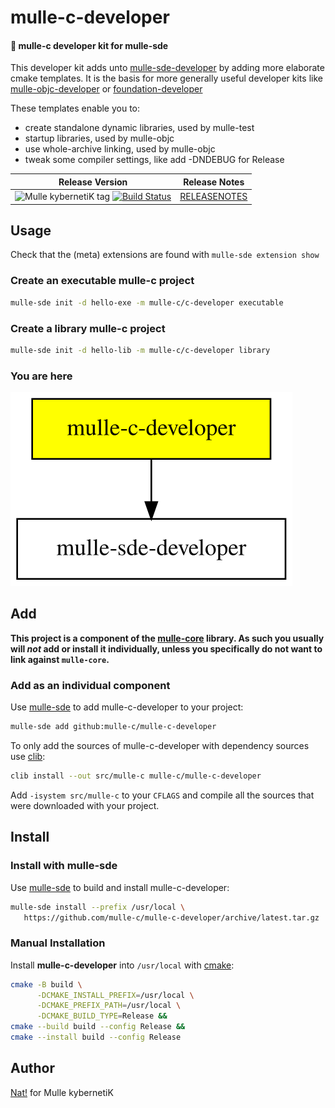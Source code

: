# mulle-c-developer

#### 🧢 mulle-c developer kit for mulle-sde

This developer kit adds unto
[mulle-sde-developer](//github.com/mulle-sde/mulle-sde-developer)
by adding more elaborate cmake templates. It is the basis for more
generally useful developer kits like
[mulle-objc-developer](//github.com/mulle-objc/mulle-objc-developer) or
[foundation-developer](//github.com/MulleFoundation/foundation-developer)

These templates enable you to:

* create standalone dynamic libraries, used by mulle-test
* startup libraries, used by mulle-objc
* use whole-archive linking, used by mulle-objc
* tweak some compiler settings, like add -DNDEBUG for Release


| Release Version                                       | Release Notes
|-------------------------------------------------------|--------------
| ![Mulle kybernetiK tag](https://img.shields.io/github/tag/mulle-c/mulle-c-developer.svg?branch=release) [![Build Status](https://github.com/mulle-c/mulle-c-developer/workflows/CI/badge.svg?branch=release)](//github.com/mulle-c/mulle-c-developer/actions)| [RELEASENOTES](RELEASENOTES.md) |



## Usage

Check that the (meta) extensions are found with `mulle-sde extension show`

### Create an executable mulle-c project

``` sh
mulle-sde init -d hello-exe -m mulle-c/c-developer executable
```

### Create a library mulle-c project

``` sh 
mulle-sde init -d hello-lib -m mulle-c/c-developer library
```


### You are here

![Overview](overview.dot.svg)





## Add

**This project is a component of the [mulle-core](//github.com/mulle-core/mulle-core) library. As such you usually will *not* add or install it
individually, unless you specifically do not want to link against
`mulle-core`.**


### Add as an individual component

Use [mulle-sde](//github.com/mulle-sde) to add mulle-c-developer to your project:

``` sh
mulle-sde add github:mulle-c/mulle-c-developer
```

To only add the sources of mulle-c-developer with dependency
sources use [clib](https://github.com/clibs/clib):


``` sh
clib install --out src/mulle-c mulle-c/mulle-c-developer
```

Add `-isystem src/mulle-c` to your `CFLAGS` and compile all the sources that were downloaded with your project.


## Install

### Install with mulle-sde

Use [mulle-sde](//github.com/mulle-sde) to build and install mulle-c-developer:

``` sh
mulle-sde install --prefix /usr/local \
   https://github.com/mulle-c/mulle-c-developer/archive/latest.tar.gz
```

### Manual Installation


Install **mulle-c-developer** into `/usr/local` with [cmake](https://cmake.org):

``` sh
cmake -B build \
      -DCMAKE_INSTALL_PREFIX=/usr/local \
      -DCMAKE_PREFIX_PATH=/usr/local \
      -DCMAKE_BUILD_TYPE=Release &&
cmake --build build --config Release &&
cmake --install build --config Release
```


## Author

[Nat!](https://mulle-kybernetik.com/weblog) for Mulle kybernetiK



